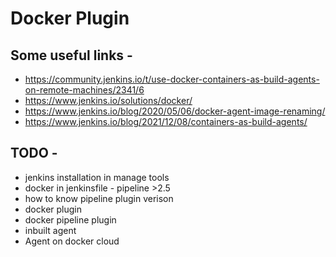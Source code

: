 # Docker Plugin


## Some useful links - 
- https://community.jenkins.io/t/use-docker-containers-as-build-agents-on-remote-machines/2341/6
- https://www.jenkins.io/solutions/docker/
- https://www.jenkins.io/blog/2020/05/06/docker-agent-image-renaming/
- https://www.jenkins.io/blog/2021/12/08/containers-as-build-agents/



## TODO - 
- jenkins installation in manage tools
- docker in jenkinsfile - pipeline >2.5
- how to know pipeline plugin verison
- docker plugin
- docker pipeline plugin
- inbuilt agent
- Agent on docker cloud

